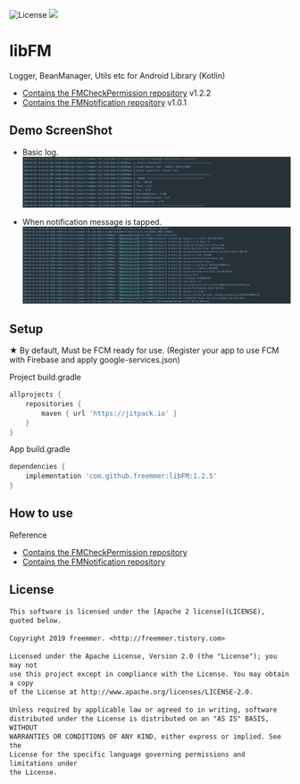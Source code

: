 ![License](https://img.shields.io/badge/License-Apache%202.0-blue.svg)
[![](https://jitpack.io/v/freemmer/libFM.svg)](https://jitpack.io/#freemmer/libFM)

# libFM
Logger, BeanManager, Utils etc for Android Library (Kotlin)
- [Contains the FMCheckPermission repository](https://github.com/freemmer/FMCheckPermission) v1.2.2
- [Contains the FMNotification repository](https://github.com/freemmer/FMNotification) v1.0.1

## Demo ScreenShot
+ Basic log.
![Screenshot](https://github.com/freemmer/libFM/blob/master/Screenshots/logcat_basic.jpg)

+ When notification message is tapped.
![Screenshot](https://github.com/freemmer/libFM/blob/master/Screenshots/logcat_tapped_notification.jpg)

## Setup
★ By default, Must be FCM ready for use. (Register your app to use FCM with Firebase and apply google-services.json)

Project build.gradle
```Groovy
allprojects {
    repositories {
        maven { url 'https://jitpack.io' }
    }
}
```

App build.gradle
```Groovy
dependencies {
    implementation 'com.github.freemmer:libFM:1.2.5'
}
```

## How to use
Reference
- [Contains the FMCheckPermission repository](https://github.com/freemmer/FMCheckPermission)
- [Contains the FMNotification repository](https://github.com/freemmer/FMNotification)

## License 
```code
This software is licensed under the [Apache 2 license](LICENSE), quoted below.

Copyright 2019 freemmer. <http://freemmer.tistory.com>

Licensed under the Apache License, Version 2.0 (the "License"); you may not
use this project except in compliance with the License. You may obtain a copy
of the License at http://www.apache.org/licenses/LICENSE-2.0.

Unless required by applicable law or agreed to in writing, software
distributed under the License is distributed on an "AS IS" BASIS, WITHOUT
WARRANTIES OR CONDITIONS OF ANY KIND, either express or implied. See the
License for the specific language governing permissions and limitations under
the License.
```
